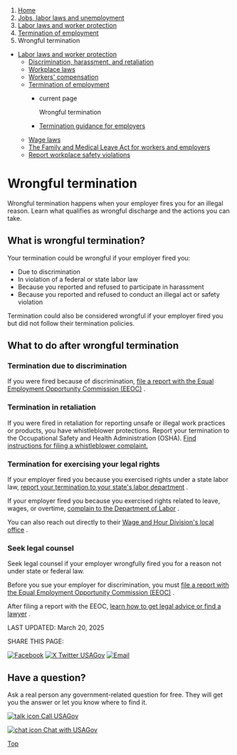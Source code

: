 1. [Home](/)
2. [Jobs, labor laws and unemployment](/jobs-labor-laws-unemployment)
3. [Labor laws and worker protection](/labor-laws)
4. [Termination of employment](/termination-of-employment)
5. Wrongful termination

* [Labor laws and worker protection](/labor-laws)
  + [Discrimination, harassment, and retaliation](/job-discrimination-harassment)
  + [Workplace laws](/workplace-laws)
  + [Workers' compensation](/workers-compensation)
  + [Termination of employment](/termination-of-employment)
    - current page

      Wrongful termination
    - [Termination guidance for employers](/termination-for-employers)
  + [Wage laws](/wage-laws)
  + [The Family and Medical Leave Act for workers and employers](/fmla)
  + [Report workplace safety violations](/report-safety-violations)

Wrongful termination
====================

Wrongful termination happens when your employer fires you for an illegal reason. Learn what qualifies as wrongful discharge and the actions you can take.

**What is wrongful termination?**
---------------------------------

Your termination could be wrongful if your employer fired you:

* Due to discrimination
* In violation of a federal or state labor law
* Because you reported and refused to participate in harassment
* Because you reported and refused to conduct an illegal act or safety violation

Termination could also be considered wrongful if your employer fired you but did not follow their termination policies.

**What to do after wrongful termination**
-----------------------------------------

### Termination due to discrimination

If you were fired because of discrimination,
[file a report with the Equal Employment Opportunity Commission (EEOC)](https://publicportal.eeoc.gov/Portal/Login.aspx)
.

### Termination in retaliation

If you were fired in retaliation for reporting unsafe or illegal work practices or products, you have whistleblower protections. Report your termination to the Occupational Safety and Health Administration (OSHA).
[Find instructions for filing a whistleblower complaint.](https://www.osha.gov/whistleblower/WBComplaint)

### Termination for exercising your legal rights

If your employer fired you because you exercised rights under a state labor law,
[report your termination to your state's labor department](https://www.dol.gov/agencies/whd/state/contacts)
.

If your employer fired you because you exercised rights related to leave, wages, or overtime,
[complain to the Department of Labor](https://www.dol.gov/agencies/whd/contact/complaints)
.

You can also reach out directly to their
[Wage and Hour Division's local office](https://www.dol.gov/agencies/whd/contact/local-offices)
.

### Seek legal counsel

Seek legal counsel if your employer wrongfully fired you for a reason not under state or federal law.

Before you sue your employer for discrimination, you must
[file a report with the Equal Employment Opportunity Commission (EEOC)](https://publicportal.eeoc.gov/Portal/Login.aspx)
.

After filing a report with the EEOC,
[learn how to get legal advice or find a lawyer](/legal-aid)
.

LAST UPDATED:
March 20, 2025

SHARE THIS PAGE:

[![Facebook](/themes/custom/usagov/images/social-media-icons/Facebook_Icon.svg)](https://www.facebook.com/sharer/sharer.php?u=https://www.usa.gov/wrongful-termination&v=3)
[![X Twitter USAGov](/themes/custom/usagov/images/social-media-icons/X_Twitter_Icon.svg?version=2)](https://twitter.com/intent/tweet?source=webclient&text=https://www.usa.gov/wrongful-termination)
[![Email](/themes/custom/usagov/images/social-media-icons/Email_Icon.svg?version=2)](mailto:?subject=https://www.usa.gov/wrongful-termination)

Have a question?
----------------

Ask a real person any government-related question for free. They will get you the answer or let you know where to find it.

[![talk icon](/themes/custom/usagov/images/ICONS_talk.png)
Call USAGov](/phone)

[![chat icon](/themes/custom/usagov/images/ICONS_chat.png)
Chat with USAGov](/chat)

[Top](#main-content)